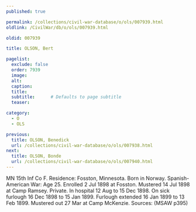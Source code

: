```yaml
---
published: true

permalink: /collections/civil-war-database/o/ols/007939.html
oldlink: /CivilWar/db/o/ols/007939.html

oldid: 007939

title: OLSON, Bert

pagelist:
  exclude: false
  order: 7939
  image: 
  alt:
  caption:
  title:
  subtitle:      # Defaults to page subtitle
  teaser:

category: 
  - O 
  - OLS

previous:
  title: OLSON, Benedick
  url: /collections/civil-war-database/o/ols/007938.html  
next:
  title: OLSON, Bonde
  url: /collections/civil-war-database/o/ols/007940.html   
---
```

MN 15th Inf Co F. Residence: Fosston, Minnesota. Born in Norway. Spanish-American War: Age 25. Enrolled 2 Jul 1898 at Fosston. Mustered 14 Jul 1898 at Camp Ramsey. Private. In hospital 12 Aug to 15 Dec 1898. On sick furlough 16 Dec 1898 to 15 Jan 1899. Furlough extended 16 Jan 1899 to 13 Feb 1899. Mustered out 27 Mar at Camp McKenzie. Sources: (MSAW p395)